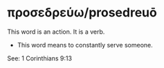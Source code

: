 # προσεδρεύω/prosedreuō
This word is an action. It is a verb.
* This word means to constantly serve someone.

See: 1 Corinthians 9:13
